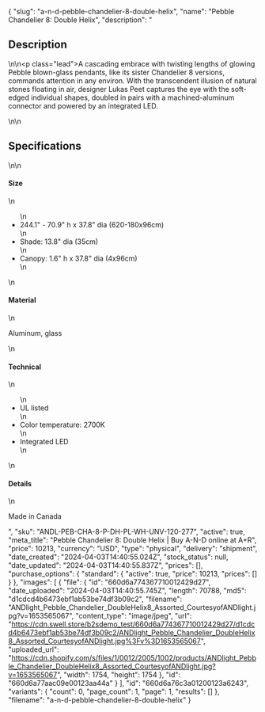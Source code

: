 {
  "slug": "a-n-d-pebble-chandelier-8-double-helix",
  "name": "Pebble Chandelier 8: Double Helix",
  "description": "<h2>Description</h2>\n<!-- split -->\n<p class=\"lead\">A cascading embrace with twisting lengths of glowing Pebble blown-glass pendants, like its sister Chandelier 8 versions, commands attention in any environ. With the transcendent illusion of natural stones floating in air, designer Lukas Peet captures the eye with the soft-edged individual shapes, doubled in pairs with a machined-aluminum connector and powered by an integrated LED.</p>\n<!-- split -->\n<h2>Specifications</h2>\n<!-- split -->\n<h4>Size</h4>\n<ul>\n<li>244.1\" - 70.9\" h x 37.8\" dia (620-180x96cm)</li>\n<li>Shade: 13.8\" dia (35cm)</li>\n<li>Canopy: 1.6\" h x 37.8\" dia (4x96cm)</li>\n</ul>\n<h4>Material</h4>\n<p>Aluminum, glass</p>\n<h4>Technical</h4>\n<ul>\n<li>UL listed</li>\n<li>Color temperature: 2700K</li>\n<li>Integrated LED</li>\n</ul>\n<h4>Details</h4>\n<p>Made in Canada</p>",
  "sku": "ANDL-PEB-CHA-8-P-DH-PL-WH-UNV-120-277",
  "active": true,
  "meta_title": "Pebble Chandelier 8: Double Helix | Buy A-N-D online at A+R",
  "price": 10213,
  "currency": "USD",
  "type": "physical",
  "delivery": "shipment",
  "date_created": "2024-04-03T14:40:55.024Z",
  "stock_status": null,
  "date_updated": "2024-04-03T14:40:55.837Z",
  "prices": [],
  "purchase_options": {
    "standard": {
      "active": true,
      "price": 10213,
      "prices": []
    }
  },
  "images": [
    {
      "file": {
        "id": "660d6a774367710012429d27",
        "date_uploaded": "2024-04-03T14:40:55.745Z",
        "length": 70788,
        "md5": "d1cdcd4b6473ebf1ab53be74df3b09c2",
        "filename": "ANDlight_Pebble_Chandelier_DoubleHelix8_Assorted_CourtesyofANDlight.jpg?v=1653565067",
        "content_type": "image/jpeg",
        "url": "https://cdn.swell.store/b2sdemo_test/660d6a774367710012429d27/d1cdcd4b6473ebf1ab53be74df3b09c2/ANDlight_Pebble_Chandelier_DoubleHelix8_Assorted_CourtesyofANDlight.jpg%3Fv%3D1653565067",
        "uploaded_url": "https://cdn.shopify.com/s/files/1/0012/2005/1002/products/ANDlight_Pebble_Chandelier_DoubleHelix8_Assorted_CourtesyofANDlight.jpg?v=1653565067",
        "width": 1754,
        "height": 1754
      },
      "id": "660d6a77aac09e00123aa44a"
    }
  ],
  "id": "660d6a76c3a01200123a6243",
  "variants": {
    "count": 0,
    "page_count": 1,
    "page": 1,
    "results": []
  },
  "filename": "a-n-d-pebble-chandelier-8-double-helix"
}